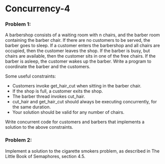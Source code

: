# Concurrency-4

### Problem 1:

A barbershop consists of a waiting room with n chairs, and the barber room containing the barber chair. If there are no customers to be served, the barber goes to sleep. If a customer enters the barbershop and all chairs are occupied, then the customer leaves the shop. If the barber is busy, but chairs are available, then the customer sits in one of the free chairs. If the barber is asleep, the customer wakes up the barber. Write a program to coordinate the barber and the customers.

Some useful constraints:

* Customers invoke get_hair_cut when sitting in the barber chair.
* If the shop is full, a customer exits the shop.
* The barber thread invokes cut_hair.
* cut_hair and get_hair_cut should always be executing concurrently, for the same duration.
* Your solution should be valid for any number of chairs.

Write concurrent code for customers and barbers that implements a solution to the above constraints.

### Problem 2:

Implement a solution to the cigarette smokers problem, as described in The Little Book of Semaphores, section 4.5.
